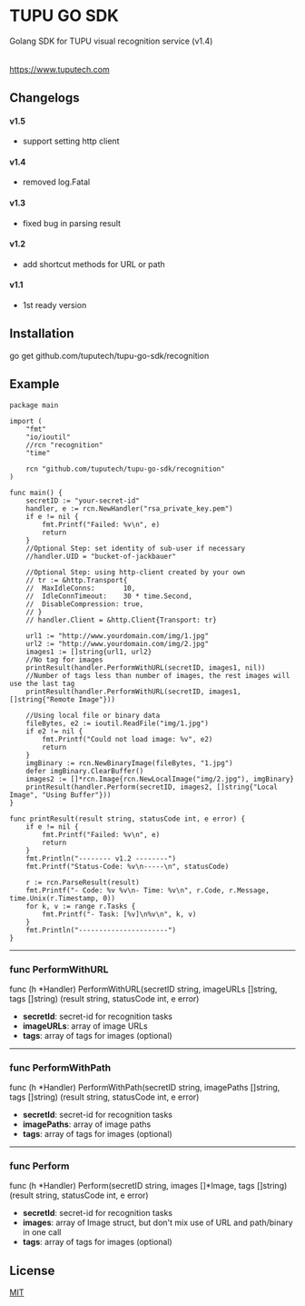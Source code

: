 # TUPU GO SDK

Golang SDK for TUPU visual recognition service (v1.4)
######  
<https://www.tuputech.com>

## Changelogs
#### v1.5
- support setting http client

#### v1.4
- removed log.Fatal

#### v1.3
- fixed bug in parsing result

#### v1.2
- add shortcut methods for URL or path

#### v1.1
- 1st ready version

## Installation
go get github.com/tuputech/tupu-go-sdk/recognition

## Example

```
package main

import (
	"fmt"
	"io/ioutil"
	//rcn "recognition"
	"time"

	rcn "github.com/tuputech/tupu-go-sdk/recognition"
)

func main() {
	secretID := "your-secret-id"
	handler, e := rcn.NewHandler("rsa_private_key.pem")
	if e != nil {
		fmt.Printf("Failed: %v\n", e)
		return
	}
	//Optional Step: set identity of sub-user if necessary
	//handler.UID = "bucket-of-jackbauer"

	//Optional Step: using http-client created by your own
	// tr := &http.Transport{
	// 	MaxIdleConns:       10,
	// 	IdleConnTimeout:    30 * time.Second,
	// 	DisableCompression: true,
	// }
	// handler.Client = &http.Client{Transport: tr}

	url1 := "http://www.yourdomain.com/img/1.jpg"
	url2 := "http://www.yourdomain.com/img/2.jpg"
	images1 := []string{url1, url2}
	//No tag for images
	printResult(handler.PerformWithURL(secretID, images1, nil))
	//Number of tags less than number of images, the rest images will use the last tag
	printResult(handler.PerformWithURL(secretID, images1, []string{"Remote Image"}))

	//Using local file or binary data
	fileBytes, e2 := ioutil.ReadFile("img/1.jpg")
	if e2 != nil {
		fmt.Printf("Could not load image: %v", e2)
		return
	}
	imgBinary := rcn.NewBinaryImage(fileBytes, "1.jpg")
	defer imgBinary.ClearBuffer()
	images2 := []*rcn.Image{rcn.NewLocalImage("img/2.jpg"), imgBinary}
	printResult(handler.Perform(secretID, images2, []string{"Local Image", "Using Buffer"}))
}

func printResult(result string, statusCode int, e error) {
	if e != nil {
		fmt.Printf("Failed: %v\n", e)
		return
	}
	fmt.Println("-------- v1.2 --------")
	fmt.Printf("Status-Code: %v\n-----\n", statusCode)

	r := rcn.ParseResult(result)
	fmt.Printf("- Code: %v %v\n- Time: %v\n", r.Code, r.Message, time.Unix(r.Timestamp, 0))
	for k, v := range r.Tasks {
		fmt.Printf("- Task: [%v]\n%v\n", k, v)
	}
	fmt.Println("----------------------")
}

```

----------------------

### func PerformWithURL
func (h *Handler) PerformWithURL(secretID string, imageURLs []string, tags []string) (result string, statusCode int, e error)

- **secretId**: secret-id for recognition tasks
- **imageURLs**: array of image URLs
- **tags**: array of tags for images (optional)

----------------------

### func PerformWithPath
func (h *Handler) PerformWithPath(secretID string, imagePaths []string, tags []string) (result string, statusCode int, e error)

- **secretId**: secret-id for recognition tasks
- **imagePaths**: array of image paths
- **tags**: array of tags for images (optional)

----------------------

### func Perform
func (h *Handler) Perform(secretID string, images []*Image, tags []string) (result string, statusCode int, e error)

- **secretId**: secret-id for recognition tasks
- **images**: array of Image struct, but don't mix use of URL and path/binary in one call
- **tags**: array of tags for images (optional)

## License

[MIT](http://www.opensource.org/licenses/mit-license.php)
